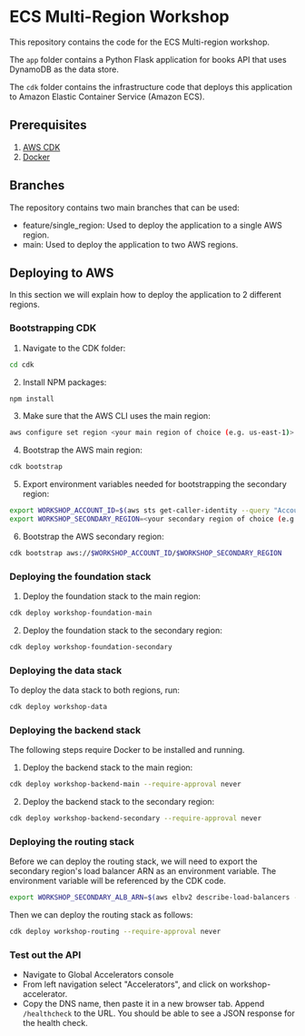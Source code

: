 # ECS Multi-Region Workshop

This repository contains the code for the ECS Multi-region workshop.

The `app` folder contains a Python Flask application for books API that uses DynamoDB as the data store.

The `cdk` folder contains the infrastructure code that deploys this application to Amazon Elastic Container Service (Amazon ECS).

## Prerequisites

1. [AWS CDK](https://docs.aws.amazon.com/cdk/v2/guide/getting_started.html#getting_started_install)
2. [Docker](https://docs.docker.com/get-docker/)

## Branches

The repository contains two main branches that can be used:

* feature/single_region: Used to deploy the application to a single AWS region.
* main: Used to deploy the application to two AWS regions.

## Deploying to AWS

In this section we will explain how to deploy the application to 2 different regions.

### Bootstrapping CDK

1. Navigate to the CDK folder:

```bash
cd cdk
```

2. Install NPM packages:

```bash
npm install
```

3. Make sure that the AWS CLI uses the main region:

```bash
aws configure set region <your main region of choice (e.g. us-east-1)>
```

4. Bootstrap the AWS main region:

```bash
cdk bootstrap
```

5. Export environment variables needed for bootstrapping the secondary region:

```bash
export WORKSHOP_ACCOUNT_ID=$(aws sts get-caller-identity --query "Account" --output text)
export WORKSHOP_SECONDARY_REGION=<your secondary region of choice (e.g. us-west-1)>
```

6. Bootstrap the AWS secondary region:

```bash
cdk bootstrap aws://$WORKSHOP_ACCOUNT_ID/$WORKSHOP_SECONDARY_REGION
```

### Deploying the foundation stack

1. Deploy the foundation stack to the main region:

```bash
cdk deploy workshop-foundation-main
```

2. Deploy the foundation stack to the secondary region:

```bash
cdk deploy workshop-foundation-secondary
```

### Deploying the data stack

To deploy the data stack to both regions, run:

```bash
cdk deploy workshop-data
```

### Deploying the backend stack

The following steps require Docker to be installed and running.

1. Deploy the backend stack to the main region:

```bash
cdk deploy workshop-backend-main --require-approval never
```

2. Deploy the backend stack to the secondary region:

```bash
cdk deploy workshop-backend-secondary --require-approval never
```

### Deploying the routing stack

Before we can deploy the routing stack, we will need to export the secondary region's load balancer ARN as an environment variable. The environment variable will be referenced by the CDK code.


```bash
export WORKSHOP_SECONDARY_ALB_ARN=$(aws elbv2 describe-load-balancers --names "workshop-alb" --query "LoadBalancers[0].LoadBalancerArn" --output text --region $WORKSHOP_SECONDARY_REGION)
```

Then we can deploy the routing stack as follows:

```bash
cdk deploy workshop-routing --require-approval never
```

### Test out the API

* Navigate to Global Accelerators console
* From left navigation select "Accelerators", and click on workshop-accelerator.
* Copy the DNS name, then paste it in a new browser tab. Append `/healthcheck` to the URL. You should be able to see a JSON response for the health check.
